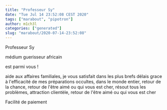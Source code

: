 ```yaml
---
title: "Professeur Sy"
date: "Tue Jul 14 23:52:08 CEST 2020"
tags: ["marabout", "pipotron"]
author: m1ch3l
categories: ["generated"]
slug: "marabout/2020-07-14-23:52:08"
---
```


Professeur Sy

médium guerisseur africain

est parmi vous !

aide aux affaires familiales, je vous satisfait dans les plus brefs délais grace à l'efficacité de mes préparations occultes, dans le monde entier, retour de la chance, retour de l'être aimé ou qui vous est cher, résout tous les problèmes, attraction clientèle, retour de l'être aimé ou qui vous est cher

Facilité de paiement
